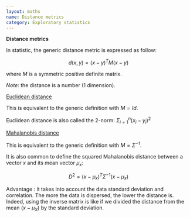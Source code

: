 ```yaml
---
layout: maths
name: Distance metrics
category: Exploratory statistics
---
```


**Distance metrics**

In statistic, the generic distance metric is expressed as follow:

$$d(x,y)=(x-y)^TM(x-y)$$

where $M$ is a symmetric positive definite matrix.

*Note*: the distance is a number (1 dimension).

<ins>Euclidean distance</ins>

This is equivalent to the generic definition with $M=Id$.

Euclidean distance is also called the 2-norm: $\Sigma_{i=1}^n (x_i - y_i)^2$

<ins>Mahalanobis distance</ins>

This is equivalent to the generic definition with $M=\Sigma^{-1}$.

It is also common to define the squared Mahalanobis distance between a vector $x$ and its mean vector $\mu_x$:

$$D^2=(x-\mu_x)^T\Sigma^{-1}(x-\mu_x)$$

Advantage : it takes into account the data standard deviation and correlation. The more the data is dispersed, the lower the distance is. Indeed, using the inverse matrix is like if we divided the distance from the mean $(x-\mu_X)$ by the standard deviation.